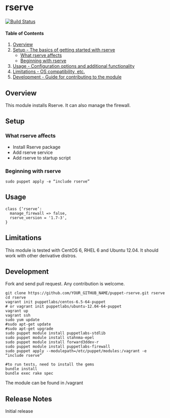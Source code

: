 # rserve

[![Build Status](https://travis-ci.org/ubc/puppet-rserve.svg?branch=master)](https://travis-ci.org/ubc/puppet-rserve)

#### Table of Contents

1. [Overview](#overview)
2. [Setup - The basics of getting started with rserve](#setup)
    * [What rserve affects](#what-rserve-affects)
    * [Beginning with rserve](#beginning-with-rserve)
3. [Usage - Configuration options and additional functionality](#usage)
4. [Limitations - OS compatibility, etc.](#limitations)
5. [Development - Guide for contributing to the module](#development)

## Overview

This module installs Rserve. It can also manage the firewall.

## Setup

### What rserve affects

* Install Rserve package
* Add rserve service
* Add rserve to startup script

### Beginning with rserve

    sudo puppet apply -e “include rserve”

## Usage

    class {‘rserve’:
      manage_firewall => false,
      rserve_version = '1.7-3',
    }

## Limitations

This module is tested with CentOS 6, RHEL 6 and Ubuntu 12.04. It should work with other derivative distros.

## Development

Fork and send pull request. Any contribution is welcome.

    git clone https://github.com/YOUR_GITHUB_NAME/puppet-rserve.git rserve
    cd rserve
    vagrant init puppetlabs/centos-6.5-64-puppet
    # or vagrant init puppetlabs/ubuntu-12.04-64-puppet
    vagrant up
    vagrant ssh
    sudo yum update
    #sudo apt-get update
    #sudo apt-get upgrade
    sudo puppet module install puppetlabs-stdlib
    sudo puppet module install stahnma-epel
    sudo puppet module install forward3ddev-r
    sudo puppet module install puppetlabs-firewall
    sudo puppet apply --modulepath=/etc/puppet/modules:/vagrant -e “include rserve”

    #to run tests, need to install the gems
    bundle install
    bundle exec rake spec

The module can be found in /vagrant

## Release Notes

Initial release
